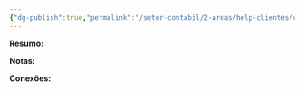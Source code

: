 ```yaml
---
{"dg-publish":true,"permalink":"/setor-contabil/2-areas/help-clientes/com-med-pinheiro-9081/","dgPassFrontmatter":true,"created":"2025-07-11T11:31:26.066-03:00","updated":"2025-07-29T22:18:11.512-03:00"}
---
```




**Resumo:**



**Notas:**




**Conexões:**